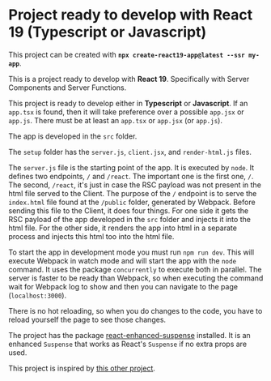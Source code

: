 # Project ready to develop with React 19 (Typescript or Javascript)

This project can be created with **`npx create-react19-app@latest --ssr my-app`**.

This is a project ready to develop with **React 19**. Specifically with Server Components and Server Functions.

This project is ready to develop either in **Typescript** or **Javascript**. If an `app.tsx` is found, then it will take preference over a possible `app.jsx` or `app.js`. There must be at least an `app.tsx` or `app.jsx` (or `app.js`).

The app is developed in the `src` folder.

The `setup` folder has the `server.js`, `client.jsx`, and `render-html.js` files.

The `server.js` file is the starting point of the app. It is executed by `node`. It defines two endpoints, `/` and `/react`. The important one is the first one, `/`. The second, `/react`, it's just in case the RSC payload was not present in the html file served to the Client. The purpose of the `/` endpoint is to serve the `index.html` file found at the `/public` folder, generated by Webpack. Before sending this file to the Client, it does four things. For one side it gets the RSC payload of the app developed in the `src` folder and injects it into the html file. For the other side, it renders the app into html in a separate process and injects this html too into the html file.

To start the app in development mode you must run `npm run dev`. This will execute Webpack in watch mode and will start the app with the `node` command. It uses the package `concurrently` to execute both in parallel. The server is faster to be ready than Webpack, so when executing the command wait for Webpack log to show and then you can navigate to the page (`localhost:3000`).

There is no hot reloading, so when you do changes to the code, you have to reload yourself the page to see those changes.

The project has the package [react-enhanced-suspense](https://www.npmjs.com/package/react-enhanced-suspense) installed. It is an enhanced `Suspense` that works as React's `Suspense` if no extra props are used.

This project is inspired by [this other project](https://github.com/adamjberg/react-server-components).
